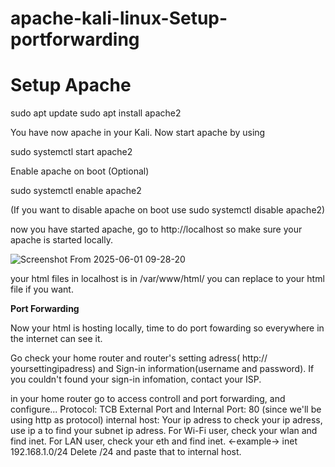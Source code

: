# **apache-kali-linux-Setup-portforwarding**

# Setup Apache

sudo apt update
sudo apt install apache2

You have now apache in your Kali. Now start apache by using 

sudo systemctl start apache2

Enable apache on boot (Optional)

sudo systemctl enable apache2

(If you want to disable apache on boot use sudo systemctl disable apache2)

now you have started apache, go to http://localhost so make sure your apache is started locally. 

![Screenshot From 2025-06-01 09-28-20](https://github.com/user-attachments/assets/d3a31810-d838-4ad2-a325-dbbf6845c2ec)

your html files in localhost is in /var/www/html/  you can replace to your html file if you want. 


**Port Forwarding**

Now your html is hosting locally, time to do port fowarding so everywhere in the internet can see it. 

Go check your home router and router's setting adress( http:// yoursettingipadress) and Sign-in information(username and password). If you couldn't found your sign-in infomation, contact your ISP. 

in your home router go to access controll and port forwarding, and configure...
Protocol: TCB
External Port and Internal Port: 80 (since we'll be using http as protocol)
internal host: Your ip adress
to check your ip adress, use ip a to find your subnet ip adress. 
For Wi-Fi user, check your wlan and find inet. For LAN user, check your eth and find inet. <-example->  inet 192.168.1.0/24
Delete /24 and paste that to internal host.


